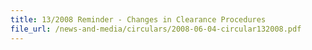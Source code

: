 ```yaml
---
title: 13/2008 Reminder - Changes in Clearance Procedures
file_url: /news-and-media/circulars/2008-06-04-circular132008.pdf
---
```

